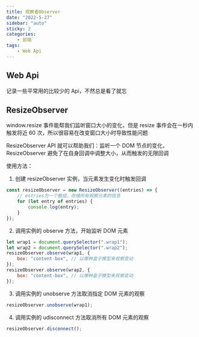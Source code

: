 ```yaml
---
title: 观察者Observer
date: "2022-5-27"
sidebar: "auto"
sticky: 2
categories:
    - 前端
tags:
    - Web Api
---
```


## Web Api

记录一些平常用的比较少的 Api，不然总是看了就忘

## ResizeObserver

window.resize 事件能帮我们监听窗口大小的变化，但是 resize 事件会在一秒内触发将近 60 次，所以很容易在改变窗口大小时导致性能问题

ResizeObserver API 就可以帮助我们：监听一个 DOM 节点的变化，ResizeObserver 避免了在自身回调中调整大小，从而触发的无限回调

使用方法：

1. 创建 resizeObserver 实例，当元素发生变化时触发回调

```js
const resizeObserver = new ResizeObserver((entries) => {
    // entries为一个数组，存储所有观察元素的信息
    for (let entry of entries) {
        console.log(entry);
    }
});
```

2. 调用实例的 observe 方法，开始监听 DOM 元素

```js
let wrap1 = document.querySelector(".wrap1");
let wrap2 = document.querySelector(".wrap2");
resizeObserver.observe(wrap1, {
    box: "content-box", // 以哪种盒子模型来观察变动
});
resizeObserver.observe(wrap2, {
    box: "content-box", // 以哪种盒子模型来观察变动
});
```

3. 调用实例的 unobserve 方法取消指定 DOM 元素的观察

```js
resizeObserver.unobserve(wrap1);
```

4. 调用实例的 udisconnect 方法取消所有 DOM 元素的观察

```js
resizeObserver.disconnect();
```

